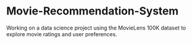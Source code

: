 # Movie-Recommendation-System
Working on a data science project using the MovieLens 100K dataset to explore movie ratings and user preferences.
